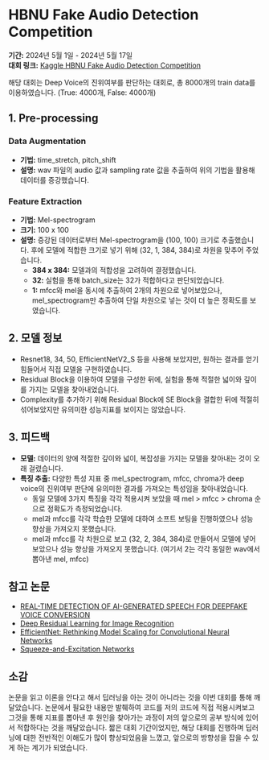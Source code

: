 # HBNU Fake Audio Detection Competition

**기간:** 2024년 5월 1일 - 2024년 5월 17일  
**대회 링크:** [Kaggle HBNU Fake Audio Detection Competition](https://www.kaggle.com/competitions/hbnu-fake-audio-detection-competition/submissions)

해당 대회는 Deep Voice의 진위여부를 판단하는 대회로, 총 8000개의 train data를 이용하였습니다. (True: 4000개, False: 4000개)

## 1. Pre-processing

### Data Augmentation
- **기법:** time_stretch, pitch_shift
- **설명:** wav 파일의 audio 값과 sampling rate 값을 추출하여 위의 기법을 활용해 데이터를 증강했습니다.

### Feature Extraction
- **기법:** Mel-spectrogram
- **크기:** 100 x 100
- **설명:** 증강된 데이터로부터 Mel-spectrogram을 (100, 100) 크기로 추출했습니다. 후에 모델에 적합한 크기로 넣기 위해 (32, 1, 384, 384)로 차원을 맞추어 주었습니다.
  - **384 x 384:** 모델과의 적합성을 고려하여 결정했습니다.
  - **32:** 실험을 통해 batch_size는 32가 적합하다고 판단되었습니다.
  - **1:** mfcc와 mel을 동시에 추출하여 2개의 차원으로 넣어보았으나, mel_spectrogram만 추출하여 단일 차원으로 넣는 것이 더 높은 정확도를 보였습니다.

## 2. 모델 정보
- Resnet18, 34, 50, EfficientNetV2_S 등을 사용해 보았지만, 원하는 결과를 얻기 힘들어서 직접 모델을 구현하였습니다.
- Residual Block을 이용하여 모델을 구성한 뒤에, 실험을 통해 적절한 넓이와 깊이를 가지는 모델을 찾아내었습니다.
- Complexity를 추가하기 위해 Residual Block에 SE Block을 결합한 뒤에 적절히 섞어보았지만 유의미한 성능지표를 보이지는 않았습니다.

## 3. 피드백
- **모델:** 데이터의 양에 적절한 깊이와 넓이, 복잡성을 가지는 모델을 찾아내는 것이 오래 걸렸습니다.
- **특징 추출:** 다양한 특성 지표 중 mel_spectrogram, mfcc, chroma가 deep voice의 진위여부 판단에 유의미한 결과를 가져오는 특성임을 찾아내었습니다.
  - 동일 모델에 3가지 특징을 각각 적용시켜 보았을 때 mel > mfcc > chroma 순으로 정확도가 측정되었습니다.
  - mel과 mfcc를 각각 학습한 모델에 대하여 소프트 보팅을 진행하였으나 성능 향상을 가져오지 못했습니다.
  - mel과 mfcc를 각 차원으로 보고 (32, 2, 384, 384)로 만들어서 모델에 넣어보았으나 성능 향상을 가져오지 못했습니다. (여기서 2는 각각 동일한 wav에서 뽑아낸 mel, mfcc)

## 참고 논문
- [REAL-TIME DETECTION OF AI-GENERATED SPEECH FOR DEEPFAKE VOICE CONVERSION](https://arxiv.org/pdf/2308.12734)
- [Deep Residual Learning for Image Recognition](https://arxiv.org/pdf/1512.03385)
- [EfficientNet: Rethinking Model Scaling for Convolutional Neural Networks](https://arxiv.org/pdf/1905.11946)
- [Squeeze-and-Excitation Networks](https://arxiv.org/pdf/1709.01507)

## 소감
논문을 읽고 이론을 안다고 해서 딥러닝을 아는 것이 아니라는 것을 이번 대회를 통해 깨달았습니다. 논문에서 필요한 내용만 발췌하여 코드를 저의 코드에 직접 적용시켜보고 그것을 통해 지표를 뽑아낸 후 원인을 찾아가는 과정이 저의 앞으로의 공부 방식에 있어서 적합하다는 것을 깨달았습니다. 짧은 대회 기간이었지만, 해당 대회를 진행하며 딥러닝에 대한 전반적인 이해도가 많이 향상되었음을 느꼈고, 앞으로의 방향성을 잡을 수 있게 하는 계기가 되었습니다.
